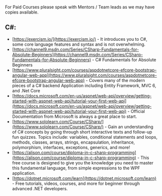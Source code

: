 For Paid Courses please speak with Mentors / Team leads as we may have copies available.

## C#:

- [https://exercism.io/](https://exercism.io/) -  It introduces you to C#, some core language features and syntax and is not overwhelming.
- [https://channel9.msdn.com/Series/CSharp-Fundamentals-for-Absolute-Beginners](https://channel9.msdn.com/Series/CSharp-Fundamentals-for-Absolute-Beginners) -  C# Fundamentals for Absolute Beginners
- [https://www.pluralsight.com/courses/aspdotnetcore-efcore-bootstrap-angular-web-app](https://www.pluralsight.com/courses/aspdotnetcore-efcore-bootstrap-angular-web-app) - Covers many of the modern pieces of a C# backend Application including Entity Framework, MVC 6, and .Net Core
- [https://docs.microsoft.com/en-us/aspnet/web-api/overview/getting-started-with-aspnet-web-api/tutorial-your-first-web-api](https://docs.microsoft.com/en-us/aspnet/web-api/overview/getting-started-with-aspnet-web-api/tutorial-your-first-web-api) - Official Documentation from Microsoft is always a great place to start.
- [https://www.sololearn.com/Course/CSharp/](https://www.sololearn.com/Course/CSharp/) -  Gain an understanding of C# concepts by going through short interactive texts and follow-up fun quizzes. Topics include: variables, conditional statements and loops, methods, classes, arrays, strings, encapsulation, inheritance, polymorphism, interfaces, exceptions, generics, and more!
- [https://alison.com/course/diploma-in-c-sharp-programming](https://alison.com/course/diploma-in-c-sharp-programming) -  This free course is designed to give you the knowledge you need to master this fundamental language, from simple expressions to the WPF application.
- [https://dotnet.microsoft.com/learn](https://dotnet.microsoft.com/learn) -  Free tutorials, videos, courses, and more for beginner through advanced .NET developers.
